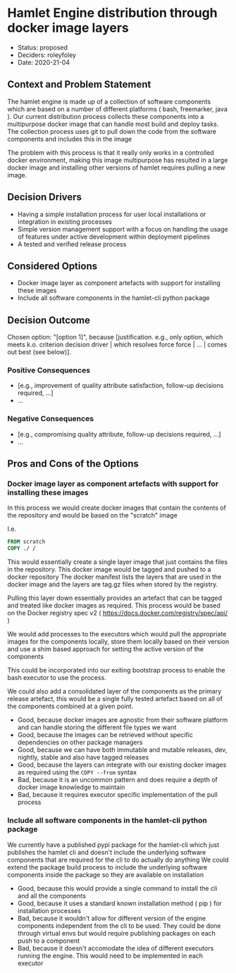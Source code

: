 # Hamlet Engine distribution through docker image layers

* Status: proposed
* Deciders: roleyfoley
* Date: 2020-21-04

## Context and Problem Statement

The hamlet engine is made up of a collection of software components which are based on a number of different platforms ( bash, freemarker, java ).
Our current distribution process collects these components into a multipurpose docker image that can handle most build and deploy tasks.
The collection process uses git to pull down the code from the software components and includes this in the image

The problem with this process is that it really only works in a controlled docker environment, making this image multipurpose has resulted in a large docker image and installing other versions of hamlet requires pulling a new image.

## Decision Drivers

* Having a simple installation process for user local installations or integration in existing processes
* Simple version management support with a focus on handling the usage of features under active development within deployment pipelines
* A tested and verified release process

## Considered Options

* Docker image layer as component artefacts with support for installing these images
* Include all software components in the hamlet-cli python package

## Decision Outcome

Chosen option: "[option 1]", because [justification. e.g., only option, which meets k.o. criterion decision driver | which resolves force force | … | comes out best (see below)].

### Positive Consequences <!-- optional -->

* [e.g., improvement of quality attribute satisfaction, follow-up decisions required, …]
* …

### Negative Consequences <!-- optional -->

* [e.g., compromising quality attribute, follow-up decisions required, …]
* …

## Pros and Cons of the Options

### Docker image layer as component artefacts with support for installing these images

In this process we would create docker images that contain the contents of the repository and would be based on the "scratch" image

I.e.

```Dockerfile
FROM scratch
COPY ./ /
```

This would essentially create a single layer image that just contains the files in the repository. This docker image would be tagged and pushed to a docker repository
The docker manifest lists the layers that are used in the docker image and the layers are tag.gz files when stored by the registry.

Pulling this layer down essentially provides an artefact that can be tagged and treated like docker images as required. This process would be based on the Docker registry spec v2 ( https://docs.docker.com/registry/spec/api/ )

We would add processes to the executors which would pull the appropriate images for the components locally, store them locally based on their version and use a shim based approach for setting the active version of the components

This could be incorporated into our exiting bootstrap process to enable the bash executor to use the process.

We could also add a consolidated layer of the components as the primary release artefact, this would be a single fully tested artefact based on all of the components combined at a given point.

* Good, because docker images are agnostic from their software platform and can handle storing the different file types we want
* Good, because the images can be retrieved without specific dependencies on other package managers
* Good, because we can have both immutable and mutable releases, dev, nightly, stable and also have tagged releases
* Good, because the layers can integrate with our existing docker images as required using the `COPY --from` syntax
* Bad, because it is an uncommon pattern and does require a depth of docker image knowledge to maintain
* Bad, because it requires executor specific implementation of the pull process

### Include all software components in the hamlet-cli python package

We currently have a published pypi package for the hamlet-cli which just publishes the hamlet cli and doesn't include the underlying software components that are required for the cli to do actually do anything
We could extend the package build process to include the underlying software components inside the package so they are available on installation

* Good, because this would provide a single command to install the cli and all the components
* Good, because it uses a standard known installation method ( pip ) for installation processes
* Bad, because it wouldn't allow for different version of the engine components independent from the cli to be used. They could be done through virtual envs but would require publishing packages on each push to a component
* Bad, because it doesn't accomodate the idea of different executors running the engine. This would need to be implemented in each executor

